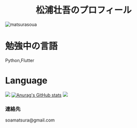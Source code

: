 <h1 align="center">松浦壮吾のプロフィール</h1>
<p align="left"> <img src="https://komarev.com/ghpvc/?username=matsurasoua&label=Profile%20views&color=0e75b6&style=flat" alt="matsurasoua" /> </p>

# 勉強中の言語 
Python,Flutter
# Language
<img src='https://github-readme-stats.vercel.app/api/top-langs/?username=matsurasoua&layout=compact&theme=transparent'></img>
[![Anurag's GitHub stats](https://github-readme-stats.vercel.app/api?username=matsurasoua)](https://github.com/anuraghazra/github-readme-stats&theme=transparent)
![](https://github-profile-summary-cards.vercel.app/api/cards/profile-details?username=matsurasoua&theme=transparent&hide_border=true)

<h3>連絡先</h3>
soamatsura@gmail.com
